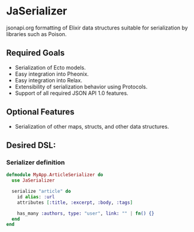 JaSerializer
============

jsonapi.org formatting of Elixir data structures suitable for serialization by
libraries such as Poison.

## Required Goals

* Serialization of Ecto models.
* Easy integration into Pheonix.
* Easy integration into Relax.
* Extensibility of serialization behavior using Protocols.
* Support of all required JSON API 1.0 features.

## Optional Features

* Serialization of other maps, structs, and other data structures.

## Desired DSL:

### Serializer definition

```elixir
defmodule MyApp.ArticleSerializer do
  use JaSerializer

  serialize "article" do
    id alias: :url
    attributes [:title, :excerpt, :body, :tags]

    has_many :authors, type: "user", link: "" | fn() {}
  end
end
```

